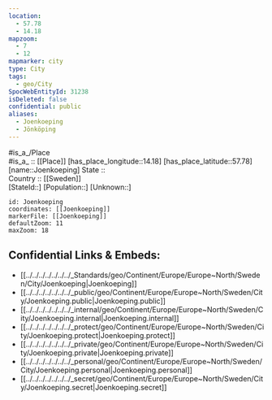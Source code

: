 ```yaml
---
location:
  - 57.78
  - 14.18
mapzoom:
  - 7
  - 12
mapmarker: city
type: City
tags:
  - geo/City
SpocWebEntityId: 31238
isDeleted: false
confidential: public
aliases:
  - Joenkoeping
  - Jönköping
---
```


#is_a_/Place  
#is_a_ :: [[Place]] 
[has_place_longitude::14.18] 
[has_place_latitude::57.78] 
[name::Joenkoeping] 
State ::  
Country :: [[Sweden]]  
[StateId::] 
[Population::] 
[Unknown::] 


```leaflet
id: Joenkoeping
coordinates: [[Joenkoeping]] 
markerFile: [[Joenkoeping]] 
defaultZoom: 11 
maxZoom: 18
```


## Confidential Links & Embeds: 
- [[../../../../../../../_Standards/geo/Continent/Europe/Europe~North/Sweden/City/Joenkoeping|Joenkoeping]] 
- [[../../../../../../../_public/geo/Continent/Europe/Europe~North/Sweden/City/Joenkoeping.public|Joenkoeping.public]] 
- [[../../../../../../../_internal/geo/Continent/Europe/Europe~North/Sweden/City/Joenkoeping.internal|Joenkoeping.internal]] 
- [[../../../../../../../_protect/geo/Continent/Europe/Europe~North/Sweden/City/Joenkoeping.protect|Joenkoeping.protect]] 
- [[../../../../../../../_private/geo/Continent/Europe/Europe~North/Sweden/City/Joenkoeping.private|Joenkoeping.private]] 
- [[../../../../../../../_personal/geo/Continent/Europe/Europe~North/Sweden/City/Joenkoeping.personal|Joenkoeping.personal]] 
- [[../../../../../../../_secret/geo/Continent/Europe/Europe~North/Sweden/City/Joenkoeping.secret|Joenkoeping.secret]] 
